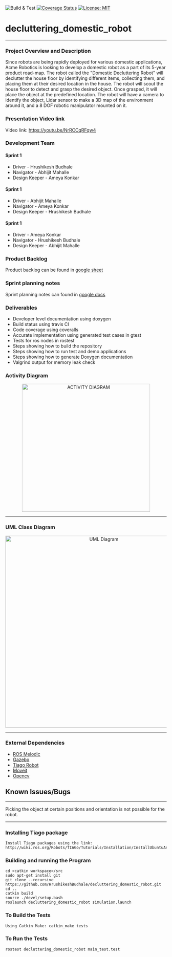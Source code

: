![Build & Test](https://github.com/HrushikeshBudhale/decluttering_domestic_robot/workflows/Build%20&%20Test/badge.svg)
[![Coverage Status](https://coveralls.io/repos/github/HrushikeshBudhale/decluttering_domestic_robot/badge.svg?branch=sprint1)](https://coveralls.io/github/HrushikeshBudhale/decluttering_domestic_robot?branch=sprint1)
[![License: MIT](https://img.shields.io/badge/License-MIT-yellow.svg)](https://opensource.org/licenses/MIT)
# decluttering_domestic_robot

---

### Project Overview and Description
Since robots are being rapidly deployed for various domestic applications, Acme Robotics is looking to develop a domestic robot as a part of its 5-year product road-map. The robot called the "Domestic Decluttering Robot" will declutter the house floor by identifying different items, collecting them, and placing them at their desired location in the house.  The robot will scout the house floor to detect and grasp the desired object. Once grasped, it will place the object at the predefined location. The robot will have a camera to identify the object, Lidar sensor to make a 3D map of the environment around it, and a 8 DOF robotic manipulator mounted on it.

### Presentation Video link

Video link: https://youtu.be/NrRCCqRFqw4

### Development Team
#### Sprint 1
* Driver        - Hrushikesh Budhale
* Navigator     - Abhijit Mahalle
* Design Keeper - Ameya Konkar

#### Sprint 1
* Driver        - Abhijit Mahalle
* Navigator     - Ameya Konkar
* Design Keeper - Hrushikesh Budhale

#### Sprint 1
* Driver        - Ameya Konkar
* Navigator     - Hrushikesh Budhale
* Design Keeper - Abhijit Mahalle


### Product Backlog
Product backlog can be found in [google sheet](https://docs.google.com/spreadsheets/d/1uLx1TDejwb_q-EkkCh65zcsgOdo6YiGDN0ZlcO-tUYo/edit?usp=sharing)

### Sprint planning notes
Sprint planning notes can found in [google docs](https://docs.google.com/document/d/1j18MeeHkREd-rwEOQwoSgQbipBhqeb5pdRHkQmvJkCU/edit?usp=sharing)

### Deliverables
* Developer level documentation using doxygen
* Build status using travis CI
* Code coverage using coveralls
* Accurate implementation using generated test cases in gtest
* Tests for ros nodes in rostest
* Steps showing how to build the repository
* Steps showing how to run test and demo applications
* Steps showing how to generate Doxygen documentation
* Valgrind output for memory leak check

### Activity Diagram
<p align="center">
  <img src="https://github.com/HrushikeshBudhale/decluttering_domestic_robot/blob/sprint1/uml/initial/activity_diagram.png" alt="ACTIVITY DIAGRAM" width="400"/>
</p>

---

### UML Class Diagram
<p align="center">
  <img src="https://github.com/HrushikeshBudhale/decluttering_domestic_robot/blob/sprint1/uml/initial/class_diagram.png" alt="UML Diagram" width="600"/>
</p>

---

### External Dependencies
- [ROS Melodic](http://wiki.ros.org/melodic/Installation/Ubuntu)
- [Gazebo](http://gazebosim.org/)
- [Tiago Robot](http://wiki.ros.org/Robots/TIAGo/Tutorials)
- [Moveit](https://moveit.ros.org/)
- [Opencv](https://github.com/opencv/opencv)

## Known Issues/Bugs

---
Picking the object at certain positions and orientation is not possible for the robot.

---

### Installing Tiago package

```
Install Tiago packages using the link: http://wiki.ros.org/Robots/TIAGo/Tutorials/Installation/InstallUbuntuAndROS

```

### Building and running the Program

```
cd <catkin workspace>/src
sudo apt-get install git
git clone --recursive https://github.com/HrushikeshBudhale/decluttering_domestic_robot.git
cd ..
catkin build
source ./devel/setup.bash
roslaunch decluttering_domestic_robot simulation.launch

```
### To Build the Tests

```
Using Catkin Make: catkin_make tests

```
### To Run the Tests

```
rostest decluttering_domestic_robot main_test.test

```